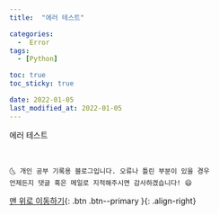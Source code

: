 ```yaml
---
title:  "에러 테스트" 

categories:
  -  Error 
tags:
  - [Python]

toc: true
toc_sticky: true

date: 2022-01-05
last_modified_at: 2022-01-05
---
```


에러 테스트


<br>

    🌜 개인 공부 기록용 블로그입니다. 오류나 틀린 부분이 있을 경우 
    언제든지 댓글 혹은 메일로 지적해주시면 감사하겠습니다! 😄

[맨 위로 이동하기](#){: .btn .btn--primary }{: .align-right}
